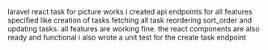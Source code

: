 laravel react task for picture works
i created api endpoints for all features specified like creation of tasks fetching all task reordering sort_order and updating tasks.
all features are working fine.
the react components are also ready and functional
i also wrote a unit test for the create task endpoint